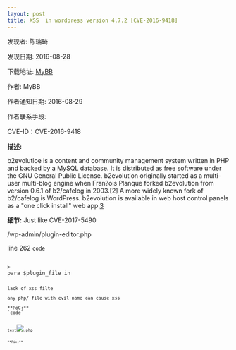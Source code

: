 ```yaml
---
layout: post
title: XSS  in wordpress version 4.7.2 [CVE-2016-9418]
---
```


发现者: 陈瑞琦 

发现日期: 2016-08-28

下载地址: [MyBB](https://mybb.com/versions/)

作者: MyBB

作者通知日期: 2016-08-29

作者联系手段: 

CVE-ID：CVE-2016-9418

**描述:**

b2evolutioe is a content and community management system written in PHP and backed by a MySQL database. It is distributed as free software under the GNU General Public License.
b2evolution originally started as a multi-user multi-blog engine when Fran?ois Planque forked b2evolution from version 0.6.1 of b2/cafelog in 2003.[2] A more widely known fork of b2/cafelog is WordPress. b2evolution is available in web host control panels as a "one click install" web app.[3](Wiki)

**细节:** 
Just like CVE-2017-5490

/wp-admin/plugin-editor.php

line 262
`code`
<pre><code>
<li<?php echo $file == $plugin_file ? ' class="highlight"' : ''; ?>><a href="plugin-editor.php?file=<?php echo urlencode( $plugin_file ) ?>&amp;plugin=<?php echo urlencode( $plugin ) ?>"><?php echo $plugin_file ?></a></li>
para $plugin_file in <?php echo $plugin_file ?> 
<pre><code>
lack of xss filte

any php/ file with evil name can cause xss 

**PoC:**
`code`
<pre><code>
test<img src="0" onerror="alert(1)">.php
<pre><code>
**Fix:**

